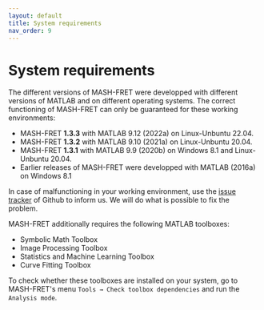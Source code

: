 ```yaml
---
layout: default
title: System requirements
nav_order: 9
---
```


# System requirements

The different versions of MASH-FRET were developped with different versions of MATLAB and on different operating systems. The correct functioning of MASH-FRET can only be guaranteed for these working environments:
- MASH-FRET **1.3.3** with MATLAB 9.12 (2022a) on Linux-Unbuntu 22.04.
- MASH-FRET **1.3.2** with MATLAB 9.10 (2021a) on Linux-Unbuntu 20.04.
- MASH-FRET **1.3.1** with MATLAB 9.9 (2020b) on Windows 8.1 and Linux-Unbuntu 20.04.
- Earlier releases of MASH-FRET were developped with MATLAB (2016a) on Windows 8.1

In case of malfunctioning in your working environment, use the [issue tracker](https://github.com/RNA-FRETools/MASH-FRET/issues) of Github to inform us. We will do what is possible to fix the problem.

MASH-FRET additionally requires the following MATLAB toolboxes:
- Symbolic Math Toolbox
- Image Processing Toolbox
- Statistics and Machine Learning Toolbox
- Curve Fitting Toolbox

To check whether these toolboxes are installed on your system, go to MASH-FRET's menu `Tools → Check toolbox dependencies` and run the `Analysis mode`.
